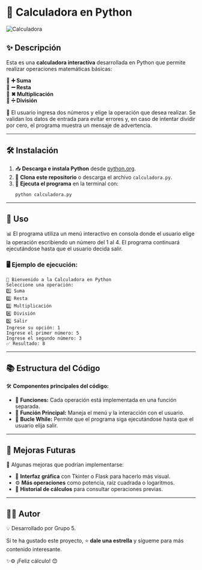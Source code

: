 # 🎯 Calculadora en Python

![Calculadora](https://img.freepik.com/vector-gratis/ilustracion-maquina-calculadora_53876-5566.jpg?t=st=1738833163~exp=1738836763~hmac=75e953b000d75809858aba9709a8212a6cd6ed9b40efc9379f6f536557bd2a5f&w=740)

## ✨ Descripción
Esta es una **calculadora interactiva** desarrollada en Python que permite realizar operaciones matemáticas básicas:

🔹 **➕ Suma**  
🔹 **➖ Resta**  
🔹 **✖ Multiplicación**  
🔹 **➗ División**  

📌 El usuario ingresa dos números y elige la operación que desea realizar. Se validan los datos de entrada para evitar errores y, en caso de intentar dividir por cero, el programa muestra un mensaje de advertencia.

---
## 🛠 Instalación
1. 📥 **Descarga e instala Python** desde [python.org](https://www.python.org/downloads/).
2. 📂 **Clona este repositorio** o descarga el archivo `calculadora.py`.
3. 🏃 **Ejecuta el programa** en la terminal con:
   ```bash
   python calculadora.py
   ```

---
## 🔬 Uso
📊 El programa utiliza un menú interactivo en consola donde el usuario elige la operación escribiendo un número del 1 al 4. El programa continuará ejecutándose hasta que el usuario decida salir.

### 🖥️ Ejemplo de ejecución:
```plaintext
📌 Bienvenido a la Calculadora en Python
Seleccione una operación:
1️⃣ Suma
2️⃣ Resta
3️⃣ Multiplicación
4️⃣ División
5️⃣ Salir
Ingrese su opción: 1
Ingrese el primer número: 5
Ingrese el segundo número: 3
✅ Resultado: 8
```

---
## 📚 Estructura del Código
🛠 **Componentes principales del código:**
- 📌 **Funciones:** Cada operación está implementada en una función separada.
- 📌 **Función Principal:** Maneja el menú y la interacción con el usuario.
- 📌 **Bucle While:** Permite que el programa siga ejecutándose hasta que el usuario elija salir.

---
## 🌟 Mejoras Futuras
🚀 Algunas mejoras que podrían implementarse:
- 🎨 **Interfaz gráfica** con Tkinter o Flask para hacerlo más visual.
- ⚙️ **Más operaciones** como potencia, raíz cuadrada o logaritmos.
- 📂 **Historial de cálculos** para consultar operaciones previas.

---
## 👨‍💻 Autor
💡 Desarrollado por Grupo 5. 

Si te ha gustado este proyecto, ⭐ **dale una estrella** y sígueme para más contenido interesante. 

✨⚙️ ¡Feliz cálculo! 😊


